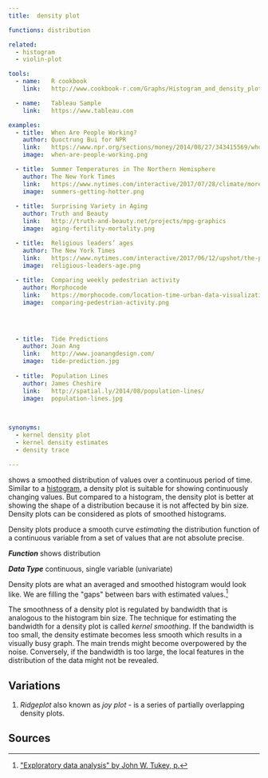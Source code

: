```yaml
---
title:  density plot

functions: distribution

related:
  - histogram
  - violin-plot

tools:
  - name:   R cookbook
    link:   http://www.cookbook-r.com/Graphs/Histogram_and_density_plot/

  - name:   Tableau Sample
    link:   https://www.tableau.com

examples:
  - title:  When Are People Working?
    author: Quoctrung Bui for NPR
    link:   https://www.npr.org/sections/money/2014/08/27/343415569/whos-in-the-office-the-american-workday-in-one-graph?/templates/story/story_php=&t=1557322302795
    image:  when-are-people-working.png

  - title:  Summer Temperatures in The Northern Hemisphere
    author: The New York Times
    link:   https://www.nytimes.com/interactive/2017/07/28/climate/more-frequent-extreme-summer-heat.html
    image:  summers-getting-hotter.png
 
  - title:  Surprising Variety in Aging
    author: Truth and Beauty
    link:   http://truth-and-beauty.net/projects/mpg-graphics
    image:  aging-fertility-mortality.png

  - title:  Religious leaders’ ages
    author: The New York Times
    link:   https://www.nytimes.com/interactive/2017/06/12/upshot/the-politics-of-americas-religious-leaders.html?mtrref=luisdva.github.io
    image:  religious-leaders-age.png
  
  - title:  Comparing weekly pedestrian activity
    author: Morphocode
    link:   https://morphocode.com/location-time-urban-data-visualization/?utm_source=mailpoet&utm_medium=email&utm_campaign=visualizing+time
    image:  comparing-pedestrian-activity.png
 


  
  - title:  Tide Predictions
    author: Joan Ang
    link:   http://www.joanangdesign.com/
    image:  tide-prediction.jpg
  
  - title:  Population Lines
    author: James Cheshire
    link:   http://spatial.ly/2014/08/population-lines/
    image:  population-lines.jpg
  
  

synonyms:
  - kernel density plot
  - kernel density estimates
  - density trace

---
```


shows a smoothed distribution of values over a continuous period of time. Similar to a [histogram](/histogram), a density plot is suitable for showing continuously changing values. But compared to a histogram, the density plot is better at showing the shape of a distribution because it is not affected by bin size. Density plots can be considered as plots of smoothed histograms. 

<!--more-->

Density plots produce a smooth curve *estimating* the distribution function of a continuous
variable from a set of values that are not absolute precise.

***Function*** shows distribution


***Data Type*** continuous, single variable (univariate)

Density plots are what an averaged and smoothed histogram would look like. We are filling the "gaps" between bars with estimated values.[^tukey]

The smoothness of a density plot is regulated by bandwidth that is analogous to the histogram bin size. The technique for estimating the bandwidth for a density plot is called <dfn>kernel smoothing</dfn>.  If the bandwidth is too small, the density estimate becomes less smooth which results in a visually busy graph. The main trends might become overpowered by the noise. Conversely, if the bandwidth is too large, the local features in the distribution of the data might not be revealed. 

## Variations

1. *Ridgeplot* also known as *joy plot* - is a series of partially overlapping density plots.

## Sources

[^tukey]:["Exploratory data analysis" by John W. Tukey, p.](http://theta.edu.pl/wp-content/uploads/2012/10/exploratorydataanalysis_tukey.pdf)
